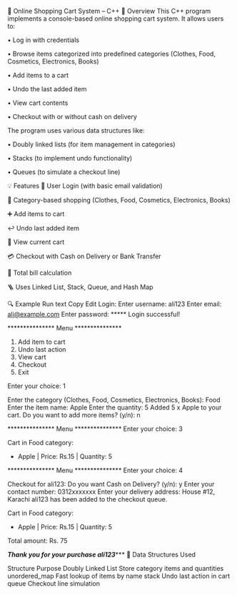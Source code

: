 🛒 Online Shopping Cart System – C++
📌 Overview
This C++ program implements a console-based online shopping cart system. It allows users to:

• Log in with credentials

• Browse items categorized into predefined categories (Clothes, Food, Cosmetics, Electronics, Books)

• Add items to a cart

• Undo the last added item

• View cart contents

• Checkout with or without cash on delivery

The program uses various data structures like:

• Doubly linked lists (for item management in categories)

• Stacks (to implement undo functionality)

• Queues (to simulate a checkout line)

💡 Features
👤 User Login (with basic email validation)

🧺 Category-based shopping (Clothes, Food, Cosmetics, Electronics, Books)

➕ Add items to cart

↩️ Undo last added item

👀 View current cart

💳 Checkout with Cash on Delivery or Bank Transfer

🧮 Total bill calculation

🪜 Uses Linked List, Stack, Queue, and Hash Map

🔍 Example Run
text
Copy
Edit
Login:
Enter username: ali123
Enter email: ali@example.com
Enter password: *****
Login successful!

*************** Menu ***************
1. Add item to cart
2. Undo last action
3. View cart
4. Checkout
5. Exit

Enter your choice: 1

Enter the category (Clothes, Food, Cosmetics, Electronics, Books): Food
Enter the item name: Apple
Enter the quantity: 5
Added 5 x Apple to your cart.
Do you want to add more items? (y/n): n

*************** Menu ***************
Enter your choice: 3

Cart in Food category:
- Apple | Price: Rs.15 | Quantity: 5

*************** Menu ***************
Enter your choice: 4

Checkout for ali123:
Do you want Cash on Delivery? (y/n): y
Enter your contact number: 0312xxxxxxx
Enter your delivery address: House #12, Karachi
ali123 has been added to the checkout queue.

Cart in Food category:
- Apple | Price: Rs.15 | Quantity: 5

Total amount: Rs. 75

*******************************Thank you for your purchase ali123**********************************
🧱 Data Structures Used

Structure	                      Purpose
Doubly Linked List              Store category items and quantities
unordered_map                   Fast lookup of items by name
stack                          	Undo last action in cart
queue                          	Checkout line simulation

